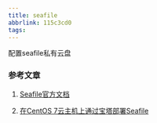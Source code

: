 ```yaml
---
title: seafile
abbrlink: 115c3cd0
tags:
---
```


配置seafile私有云盘

### 参考文章

1. [Seafile官方文档](https://cloud.seafile.com/published/seafile-manual-cn/deploy/using_mysql.md)

2. [在CentOS 7云主机上通过宝塔部署Seafile](https://www.jianshu.com/p/834baacf8466)
